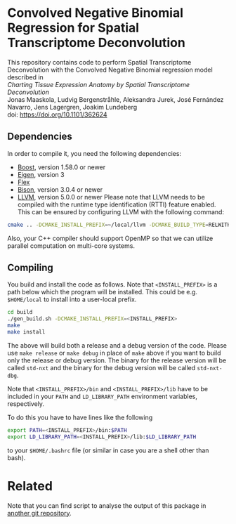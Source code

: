 # Convolved Negative Binomial Regression for Spatial Transcriptome Deconvolution
This repository contains code to perform Spatial Transcriptome Deconvolution with the Convolved Negative Binomial regression model described in<br>
*Charting Tissue Expression Anatomy by Spatial Transcriptome Deconvolution*<br>
Jonas Maaskola, Ludvig Bergenstråhle, Aleksandra Jurek, José Fernández Navarro, Jens Lagergren, Joakim Lundeberg<br>
doi: https://doi.org/10.1101/362624

## Dependencies
In order to compile it, you need the following dependencies:
* [Boost](http://www.boost.org/), version 1.58.0 or newer
* [Eigen](http://eigen.tuxfamily.org/), version 3
* [Flex](https://github.com/westes/flex)
* [Bison](https://www.gnu.org/software/bison/), version 3.0.4 or newer
* [LLVM](http://llvm.org/), version 5.0.0 or newer
  Please note that LLVM needs to be compiled with the runtime type identification (RTTI) feature enabled.
  This can be ensured by configuring LLVM with the following command:
```sh
cmake .. -DCMAKE_INSTALL_PREFIX=~/local/llvm -DCMAKE_BUILD_TYPE=RELWITHDEBINFO -DLLVM_BUILD_EXAMPLES=TRUE -DLLVM_BUILD_LLVM_DYLIB=ON -DLLVM_ENABLE_RTTI=TRUE
```

Also, your C++ compiler should support OpenMP so that we can utilize parallel computation on multi-core systems.

## Compiling
You build and install the code as follows.
Note that ```<INSTALL_PREFIX>``` is a path below which the program will be installed.
This could be e.g. ```$HOME/local``` to install into a user-local prefix.

```sh
cd build
./gen_build.sh -DCMAKE_INSTALL_PREFIX=<INSTALL_PREFIX>
make
make install
```

The above will build both a release and a debug version of the code. Please use `make release` or `make debug` in place of `make` above if you want to build only the release or debug version. The binary for the release version will be called `std-nxt` and the binary for the debug version will be called `std-nxt-dbg`.

Note that ```<INSTALL_PREFIX>/bin``` and ```<INSTALL_PREFIX>/lib``` have to be included in your ```PATH``` and ```LD_LIBRARY_PATH``` environment variables, respectively.

To do this you have to have lines like the following

```sh
export PATH=<INSTALL_PREFIX>/bin:$PATH
export LD_LIBRARY_PATH=<INSTALL_PREFIX>/lib:$LD_LIBRARY_PATH
```

to your ```$HOME/.bashrc``` file (or similar in case you are a shell other than bash).

Related
=======
Note that you can find script to analyse the output of this package in [another git repository](https://gits-15.sys.kth.se/maaskola/multiScoopIBP-scripts).
